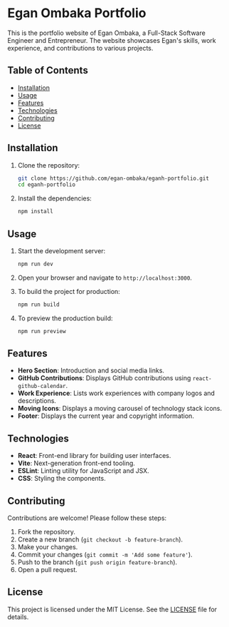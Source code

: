 # Egan Ombaka Portfolio

This is the portfolio website of Egan Ombaka, a Full-Stack Software Engineer and Entrepreneur. The website showcases Egan's skills, work experience, and contributions to various projects.

## Table of Contents

- [Installation](#installation)
- [Usage](#usage)
- [Features](#features)
- [Technologies](#technologies)
- [Contributing](#contributing)
- [License](#license)

## Installation

1. Clone the repository:

    ```sh
    git clone https://github.com/egan-ombaka/eganh-portfolio.git
    cd eganh-portfolio
    ```

2. Install the dependencies:

    ```sh
    npm install
    ```

## Usage

1. Start the development server:

    ```sh
    npm run dev
    ```

2. Open your browser and navigate to `http://localhost:3000`.

3. To build the project for production:

    ```sh
    npm run build
    ```

4. To preview the production build:

    ```sh
    npm run preview
    ```

## Features

- **Hero Section**: Introduction and social media links.
- **GitHub Contributions**: Displays GitHub contributions using `react-github-calendar`.
- **Work Experience**: Lists work experiences with company logos and descriptions.
- **Moving Icons**: Displays a moving carousel of technology stack icons.
- **Footer**: Displays the current year and copyright information.

## Technologies

- **React**: Front-end library for building user interfaces.
- **Vite**: Next-generation front-end tooling.
- **ESLint**: Linting utility for JavaScript and JSX.
- **CSS**: Styling the components.

## Contributing

Contributions are welcome! Please follow these steps:

1. Fork the repository.
2. Create a new branch (`git checkout -b feature-branch`).
3. Make your changes.
4. Commit your changes (`git commit -m 'Add some feature'`).
5. Push to the branch (`git push origin feature-branch`).
6. Open a pull request.

## License

This project is licensed under the MIT License. See the [LICENSE](LICENSE) file for details.